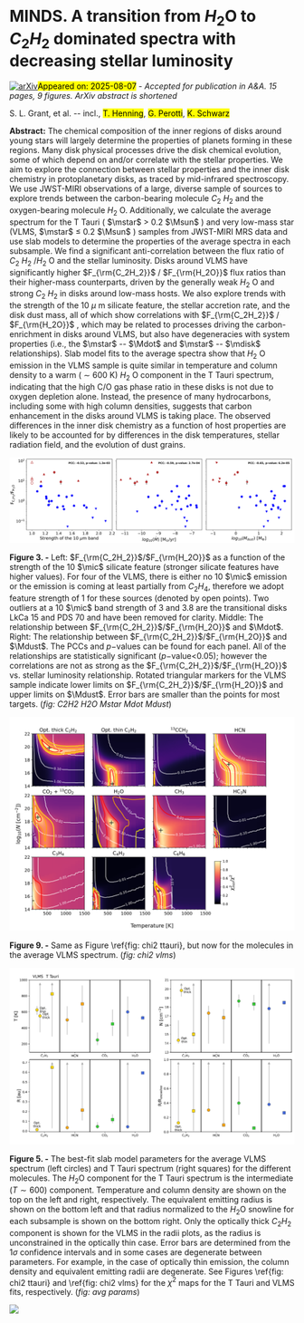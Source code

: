 <div class="macros" style="visibility:hidden;">
$\newcommand{\ensuremath}{}$
$\newcommand{\xspace}{}$
$\newcommand{\object}[1]{\texttt{#1}}$
$\newcommand{\farcs}{{.}''}$
$\newcommand{\farcm}{{.}'}$
$\newcommand{\arcsec}{''}$
$\newcommand{\arcmin}{'}$
$\newcommand{\ion}[2]{#1#2}$
$\newcommand{\textsc}[1]{\textrm{#1}}$
$\newcommand{\hl}[1]{\textrm{#1}}$
$\newcommand{\footnote}[1]{}$
$\newcommand{\orcid}[1]{\unskip\protect\href{https://orcid.org/#1}{\protect\includegraphics[width=8pt,clip]{logo_orcid}}}$
$\newcommand{\Lsun}{L_{\odot}}$
$\newcommand{\Msun}{M_{\odot}}$
$\newcommand{\Mearth}{M_{\oplus}}$
$\newcommand{\Rsun}{R_{\odot}}$
$\newcommand{\Mdot}{\dot{M}}$
$\newcommand{\Mdust}{{M_{\rm{dust}}}}$
$\newcommand{\Mdisk}{{M_{\rm{disk}}}}$
$\newcommand{\Av}{A_V}$
$\newcommand{\msunyr}{\rm{M_{\sun}   yr^{-1}}}$
$\newcommand{\Teff}{T_{\rm eff}}$
$\newcommand{\mic}{\mum}$
$\newcommand{\tstar}{T_{*}}$
$\newcommand{\rstar}{R_{*}}$
$\newcommand{\mstar}{M_{*}}$
$\newcommand{\rdisk}{r_{\rm{disk}}}$
$\newcommand{\mdisk}{M_{\rm{disk}}}$
$\newcommand{\hwall}{h_{\rm{wall}}}$
$\newcommand{\amaxbig}{a_{\rm{max,big}}}$
$\newcommand{\amaxsmall}{a_{\rm{max,small}}}$
$\newcommand{\brgamma}{Br\gamma}$
$\newcommand{\Lacc}{L_{\rm{acc}}}$
$\newcommand{\LaccL}{L_{\rm{acc}}/L_{*}}$
$\newcommand{\Lbrg}{L_{\rm{Br\gamma}}}$
$\newcommand{\Fbrg}{F_{\rm{Br\gamma}}}$
$\newcommand{\angstrom}{\mbox{\normalfontÅ}}$
$\newcommand{\Lstar}{L_{*}}$
$\newcommand{\LNIR}{L_{\rm{NIR}}}$
$\newcommand{\LIR}{L_{\rm{IR}}}$
$\newcommand{\vsini}{vsin(i)}$
$\newcommand{\Ri}{R_{i}}$
$\newcommand{\mdotmdisk}{\dot{M}--M_{\rm{disk}}}$
$\newcommand{\tdisk}{t_{\rm{disk}}}$
$\newcommand{\sg}[1]{\textcolor{red}{Sierra}: #1}$</div>



<div id="title">

# MINDS. A transition from $H_2$O to $C_2$$H_2$ dominated spectra with decreasing stellar luminosity

</div>
<div id="comments">

[![arXiv](https://img.shields.io/badge/arXiv-2508.04692-b31b1b.svg)](https://arxiv.org/abs/2508.04692)<mark>Appeared on: 2025-08-07</mark> -  _Accepted for publication in A&A. 15 pages, 9 figures. ArXiv abstract is shortened_

</div>
<div id="authors">

S. L. Grant, et al. -- incl., <mark>T. Henning</mark>, <mark>G. Perotti</mark>, <mark>K. Schwarz</mark>

</div>
<div id="abstract">

**Abstract:** The chemical composition of the inner regions of disks around young stars will largely determine the properties of planets forming in these regions. Many disk physical processes drive the disk chemical evolution, some of which depend on and/or correlate with the stellar properties. We aim to explore the connection between stellar properties and the inner disk chemistry in protoplanetary disks, as traced by mid-infrared spectroscopy. We use JWST-MIRI observations of a large, diverse sample of sources to explore trends between the carbon-bearing molecule $C_2$ $H_2$ and the oxygen-bearing molecule $H_2$ O. Additionally, we calculate the average spectrum for the T Tauri ( $\mstar$ $>$ 0.2 $\Msun$ ) and very low-mass star (VLMS, $\mstar$ $\leq$ 0.2 $\Msun$ ) samples from JWST-MIRI MRS data and use slab models to determine the properties of the average spectra in each subsample. We find a significant anti-correlation between the flux ratio of $C_2$ $H_2$ /$H_2$ O and the stellar luminosity. Disks around VLMS have significantly higher $F_{\rm{C_2H_2}}$ / $F_{\rm{H_2O}}$ flux ratios than their higher-mass counterparts, driven by the generally weak $H_2$ O and strong $C_2$ $H_2$ in disks around low-mass hosts. We also explore trends with the strength of the 10 $\mu$ m silicate feature, the stellar accretion rate, and the disk dust mass, all of which show correlations with $F_{\rm{C_2H_2}}$ / $F_{\rm{H_2O}}$ , which may be related to processes driving the carbon-enrichment in disks around VLMS, but also have degeneracies with system properties (i.e., the $\mstar$ -- $\Mdot$ and $\mstar$ -- $\mdisk$ relationships). Slab model fits to the average spectra show that $H_2$ O emission in the VLMS sample is quite similar in temperature and column density to a warm ( $\sim$ 600 K) $H_2$ O component in the T Tauri spectrum, indicating that the high C/O gas phase ratio in these disks is not due to oxygen depletion alone. Instead, the presence of many hydrocarbons, including some with high column densities, suggests that carbon enhancement in the disks around VLMS is taking place. The observed differences in the inner disk chemistry as a function of host properties are likely to be accounted for by differences in the disk temperatures, stellar radiation field, and the evolution of dust grains.

</div>

<div id="div_fig1">

<img src="tmp_2508.04692/./C2H2_H2O_10mic_Mdot_Mdust.png" alt="Fig3" width="100%"/>

**Figure 3. -** Left: $F_{\rm{C_2H_2}}$/$F_{\rm{H_2O}}$ as a function of the strength of the 10 $\mic$ silicate feature (stronger silicate features have higher values). For four of the VLMS, there is either no 10 $\mic$ emission or the emission is coming at least partially from $C_2$$H_4$, therefore we adopt feature strength of 1 for these sources (denoted by open points). Two outliers at a 10 $\mic$ band strength of 3 and 3.8 are the transitional disks LkCa 15 and PDS 70 and have been removed for clarity. Middle: The relationship between $F_{\rm{C_2H_2}}$/$F_{\rm{H_2O}}$ and $\Mdot$. Right: The relationship between $F_{\rm{C_2H_2}}$/$F_{\rm{H_2O}}$ and $\Mdust$. The PCCs and $p-$values can be found for each panel. All of the relationships are statistically significant ($p-$value$<$0.05); however the correlations are not as strong as the $F_{\rm{C_2H_2}}$/$F_{\rm{H_2O}}$ vs. stellar luminosity relationship. Rotated triangular markers for the VLMS sample indicate lower limits on $F_{\rm{C_2H_2}}$/$F_{\rm{H_2O}}$ and upper limits on $\Mdust$. Error bars are smaller than the points for most targets.  (*fig: C2H2 H2O Mstar Mdot Mdust*)

</div>
<div id="div_fig2">

<img src="tmp_2508.04692/./VLMS_chi2.png" alt="Fig9" width="100%"/>

**Figure 9. -** Same as Figure \ref{fig: chi2 ttauri}, but now for the molecules in the average VLMS spectrum. (*fig: chi2 vlms*)

</div>
<div id="div_fig3">

<img src="tmp_2508.04692/./molecules_T_N_R_errors_limits.png" alt="Fig5" width="100%"/>

**Figure 5. -** The best-fit slab model parameters for the average VLMS spectrum (left circles) and T Tauri spectrum (right squares) for the different molecules. The $H_2$O component for the T Tauri spectrum is the intermediate ($T\sim600$) component. Temperature and column density are shown on the top on the left and right, respectively. The equivalent emitting radius is shown on the bottom left and that radius normalized to the $H_2$O snowline for each subsample is shown on the bottom right. Only the optically thick $C_2$$H_2$ component is shown for the VLMS in the radii plots, as the radius is unconstrained in the optically thin case. Error bars are determined from the 1$\sigma$ confidence intervals and in some cases are degenerate between parameters. For example, in the case of optically thin emission, the column density and equivalent emitting radii are degenerate. See Figures \ref{fig: chi2 ttauri} and \ref{fig: chi2 vlms} for the $\chi^2$ maps for the T Tauri and VLMS fits, respectively. (*fig: avg params*)

</div><div id="qrcode"><img src=https://api.qrserver.com/v1/create-qr-code/?size=100x100&data="https://arxiv.org/abs/2508.04692"></div>